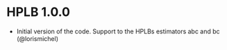 # HPLB 1.0.0

* Initial version of the code. Support to the HPLBs estimators abc and bc (@lorismichel)
